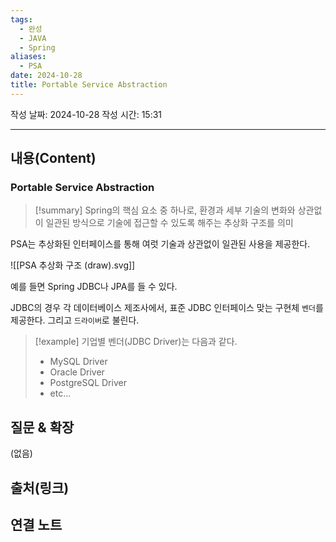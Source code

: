 ```yaml
---
tags:
  - 완성
  - JAVA
  - Spring
aliases:
  - PSA
date: 2024-10-28
title: Portable Service Abstraction
---
```

작성 날짜: 2024-10-28
작성 시간: 15:31


----
## 내용(Content)

### Portable Service Abstraction

>[!summary]
>Spring의 핵심 요소 중 하나로, 환경과 세부 기술의 변화와 상관없이 일관된 방식으로 기술에 접근할 수 있도록 해주는 추상화 구조를 의미

PSA는 추상화된 인터페이스를 통해 여럿 기술과 상관없이 일관된 사용을 제공한다.

![[PSA 추상화 구조 (draw).svg]]

예를 들면 Spring JDBC나 JPA를 들 수 있다.

JDBC의 경우 각 데이터베이스 제조사에서, 표준 JDBC 인터페이스 맞는 구현체 `벤더`를 제공한다.
그리고 `드라이버`로 불린다.

>[!example]
>기업별 벤더(JDBC Driver)는 다음과 같다.
>- MySQL Driver
>- Oracle Driver
>- PostgreSQL Driver
>- etc...



## 질문 & 확장

(없음)

## 출처(링크)


## 연결 노트










